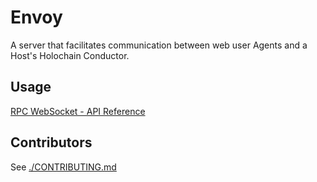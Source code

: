 
# Envoy
A server that facilitates communication between web user Agents and a Host's Holochain Conductor.


## Usage

[RPC WebSocket - API Reference](./API.md)


## Contributors

See [./CONTRIBUTING.md](./CONTRIBUTING.md)
